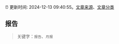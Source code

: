 :alarm_clock: 更新时间: 2024-12-13 09:40:55。[文章来源](/README.md)、[文章分类](/TAGS.md)

## 报告


> 关键字：`报告`、`月报`



